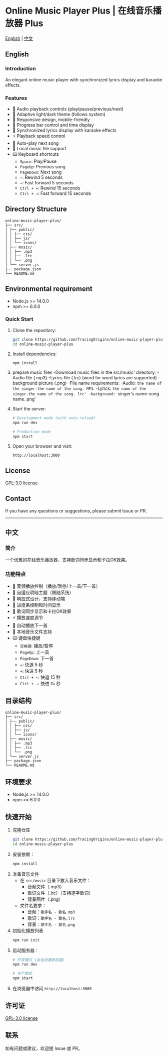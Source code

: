# Online Music Player Plus | 在线音乐播放器 Plus

[English](#english) | [中文](#中文)

## English

### Introduction

An elegant online music player with synchronized lyrics display and karaoke effects.

### Features

- 🎵 Audio playback controls (play/pause/previous/next)
- 🎨 Adaptive light/dark theme (follows system)
- 📱 Responsive design, mobile-friendly
- 🎯 Progress bar control and time display
- 🎤 Synchronized lyrics display with karaoke effects
- ⚡ Playback speed control
- 🔄 Auto-play next song
- 💾 Local music file support
- ⌨️ Keyboard shortcuts
   - `Space`: Play/Pause
   - `PageUp`: Previous song
   - `PageDown`: Next song
   - `←`: Rewind 5 seconds
   - `→`: Fast forward 5 seconds
   - `Ctrl + ←`: Rewind 15 seconds
   - `Ctrl + →`: Fast forward 15 seconds

## Directory Structure

```
online-music-player-plus/
├── src/
│ ├── public/
│ │ ├── css/
│ │ ├── js/
│ │ └── icons/
│ ├── music/
│ │ ├── .mp3
│ │ ├── .lrc
│ │ └── .png
│ └── server.js
├── package.json
└── README.md
```

## Environmental requirement

- Node.js >= 14.0.0
- npm >= 6.0.0

### Quick Start

1. Clone the repository:
   ```bash
   git clone https://github.com/TracingOrigins/online-music-player-plus.git
   cd online-music-player-plus
   ```
2. Install dependencies:
   ```bash
   npm install
   ```

3. prepare music files
   -Download music files in the src/music' directory:
      -Audio file (.mp3)
      -Lyrics file (.lrc) (word for word lyrics are supported)
      -background picture (.png)
   -File name requirements:
      -Audio: `the name of the singer-the name of the song. MP3`.
      -Lyrics: `the name of the singer-the name of the song. lrc'
      -background: `singer's name-song name. png'

4. Start the server:
   ```bash
   # Development mode (with auto-reload)
   npm run dev

   # Production mode
   npm start
   ```

5. Open your browser and visit:
   ```
   http://localhost:3000
   ```

## License

[GPL-3.0 license](LICENSE)

## Contact

If you have any questions or suggestions, please submit Issue or PR.

---

## 中文

### 简介

一个优雅的在线音乐播放器，支持歌词同步显示和卡拉OK效果。

### 功能特点

- 🎵 音频播放控制（播放/暂停/上一首/下一首）
- 🎨 自适应明暗主题（跟随系统）
- 📱 响应式设计，支持移动端
- 🎯 进度条控制和时间显示
- 🎤 歌词同步显示和卡拉OK效果
- ⚡ 播放速度调节
- 🔄 自动播放下一首
- 💾 本地音乐文件支持
- ⌨️ 键盘快捷键
   - `空格键`: 播放/暂停
   - `PageUp`: 上一首
   - `PageDown`: 下一首
   - `←`: 快退 5 秒
   - `→`: 快进 5 秒
   - `Ctrl + ←`: 快退 15 秒
   - `Ctrl + →`: 快进 15 秒

## 目录结构

```
online-music-player-plus/
├── src/
│ ├── public/
│ │ ├── css/
│ │ ├── js/
│ │ └── icons/
│ ├── music/
│ │ ├── .mp3
│ │ ├── .lrc
│ │ └── .png
│ └── server.js
├── package.json
└── README.md
```

## 环境要求

- Node.js >= 14.0.0
- npm >= 6.0.0

## 快速开始

1. 克隆仓库
   ```bash
   git clone https://github.com/TracingOrigins/online-music-player-plus.git
   cd online-music-player-plus
   ```
2. 安装依赖：
   ```bash
   npm install
   ```
3. 准备音乐文件
   - 在 `src/music` 目录下放入音乐文件：
     - 音频文件（.mp3）
     - 歌词文件（.lrc）（支持逐字歌词）
     - 背景图片（.png）
   - 文件名要求：
     - 音频：`歌手名 - 歌名.mp3`
     - 歌词：`歌手名 - 歌名.lrc`
     - 背景：`歌手名 - 歌名.png`
4. 初始化播放列表
   ```bash
   npm run init
   ```
5. 启动服务器：
   ```bash
   # 开发模式 (会自动重新加载)
   npm run dev

   # 生产模式
   npm start
   ```
6. 在浏览器中访问 `http://localhost:3000`

## 许可证

[GPL-3.0 license](LICENSE)

## 联系

如有问题或建议，欢迎提 Issue 或 PR。
